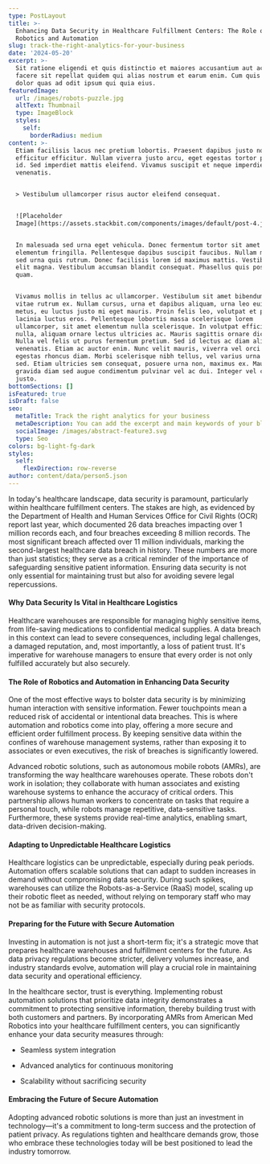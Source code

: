 ```yaml
---
type: PostLayout
title: >-
  Enhancing Data Security in Healthcare Fulfillment Centers: The Role of
  Robotics and Automation
slug: track-the-right-analytics-for-your-business
date: '2024-05-20'
excerpt: >-
  Sit ratione eligendi et quis distinctio et maiores accusantium aut accusamus
  facere sit repellat quidem qui alias nostrum et earum enim. Cum quis sint eos
  dolor quas ad odit ipsum qui quia eius.
featuredImage:
  url: /images/robots-puzzle.jpg
  altText: Thumbnail
  type: ImageBlock
  styles:
    self:
      borderRadius: medium
content: >-
  Etiam facilisis lacus nec pretium lobortis. Praesent dapibus justo non
  efficitur efficitur. Nullam viverra justo arcu, eget egestas tortor pretium
  id. Sed imperdiet mattis eleifend. Vivamus suscipit et neque imperdiet
  venenatis.


  > Vestibulum ullamcorper risus auctor eleifend consequat.


  ![Placeholder
  Image](https://assets.stackbit.com/components/images/default/post-4.jpeg)


  In malesuada sed urna eget vehicula. Donec fermentum tortor sit amet nisl
  elementum fringilla. Pellentesque dapibus suscipit faucibus. Nullam malesuada
  sed urna quis rutrum. Donec facilisis lorem id maximus mattis. Vestibulum quis
  elit magna. Vestibulum accumsan blandit consequat. Phasellus quis posuere
  quam.


  Vivamus mollis in tellus ac ullamcorper. Vestibulum sit amet bibendum ipsum,
  vitae rutrum ex. Nullam cursus, urna et dapibus aliquam, urna leo euismod
  metus, eu luctus justo mi eget mauris. Proin felis leo, volutpat et purus in,
  lacinia luctus eros. Pellentesque lobortis massa scelerisque lorem
  ullamcorper, sit amet elementum nulla scelerisque. In volutpat efficitur
  nulla, aliquam ornare lectus ultricies ac. Mauris sagittis ornare dictum.
  Nulla vel felis ut purus fermentum pretium. Sed id lectus ac diam aliquet
  venenatis. Etiam ac auctor enim. Nunc velit mauris, viverra vel orci ut,
  egestas rhoncus diam. Morbi scelerisque nibh tellus, vel varius urna malesuada
  sed. Etiam ultricies sem consequat, posuere urna non, maximus ex. Mauris
  gravida diam sed augue condimentum pulvinar vel ac dui. Integer vel convallis
  justo.
bottomSections: []
isFeatured: true
isDraft: false
seo:
  metaTitle: Track the right analytics for your business
  metaDescription: You can add the excerpt and main keywords of your blog post here.
  socialImage: /images/abstract-feature3.svg
  type: Seo
colors: bg-light-fg-dark
styles:
  self:
    flexDirection: row-reverse
author: content/data/person5.json
---
```

In today's healthcare landscape, data security is paramount, particularly within healthcare fulfillment centers. The stakes are high, as evidenced by the Department of Health and Human Services Office for Civil Rights (OCR) report last year, which documented 26 data breaches impacting over 1 million records each, and four breaches exceeding 8 million records. The most significant breach affected over 11 million individuals, marking the second-largest healthcare data breach in history. These numbers are more than just statistics; they serve as a critical reminder of the importance of safeguarding sensitive patient information. Ensuring data security is not only essential for maintaining trust but also for avoiding severe legal repercussions.

#### Why Data Security Is Vital in Healthcare Logistics

Healthcare warehouses are responsible for managing highly sensitive items, from life-saving medications to confidential medical supplies. A data breach in this context can lead to severe consequences, including legal challenges, a damaged reputation, and, most importantly, a loss of patient trust. It's imperative for warehouse managers to ensure that every order is not only fulfilled accurately but also securely.

#### The Role of Robotics and Automation in Enhancing Data Security

One of the most effective ways to bolster data security is by minimizing human interaction with sensitive information. Fewer touchpoints mean a reduced risk of accidental or intentional data breaches. This is where automation and robotics come into play, offering a more secure and efficient order fulfillment process. By keeping sensitive data within the confines of warehouse management systems, rather than exposing it to associates or even executives, the risk of breaches is significantly lowered.

Advanced robotic solutions, such as autonomous mobile robots (AMRs), are transforming the way healthcare warehouses operate. These robots don't work in isolation; they collaborate with human associates and existing warehouse systems to enhance the accuracy of critical orders. This partnership allows human workers to concentrate on tasks that require a personal touch, while robots manage repetitive, data-sensitive tasks. Furthermore, these systems provide real-time analytics, enabling smart, data-driven decision-making.

#### Adapting to Unpredictable Healthcare Logistics

Healthcare logistics can be unpredictable, especially during peak periods. Automation offers scalable solutions that can adapt to sudden increases in demand without compromising data security. During such spikes, warehouses can utilize the Robots-as-a-Service (RaaS) model, scaling up their robotic fleet as needed, without relying on temporary staff who may not be as familiar with security protocols.

#### Preparing for the Future with Secure Automation

Investing in automation is not just a short-term fix; it's a strategic move that prepares healthcare warehouses and fulfillment centers for the future. As data privacy regulations become stricter, delivery volumes increase, and industry standards evolve, automation will play a crucial role in maintaining data security and operational efficiency.

In the healthcare sector, trust is everything. Implementing robust automation solutions that prioritize data integrity demonstrates a commitment to protecting sensitive information, thereby building trust with both customers and partners. By incorporating AMRs from American Med Robotics into your healthcare fulfillment centers, you can significantly enhance your data security measures through:

*   Seamless system integration

*   Advanced analytics for continuous monitoring

*   Scalability without sacrificing security

#### Embracing the Future of Secure Automation

Adopting advanced robotic solutions is more than just an investment in technology—it's a commitment to long-term success and the protection of patient privacy. As regulations tighten and healthcare demands grow, those who embrace these technologies today will be best positioned to lead the industry tomorrow.
